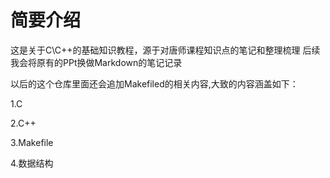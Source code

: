 # 简要介绍
这是关于C\C++的基础知识教程，源于对唐师课程知识点的笔记和整理梳理
后续我会将原有的PPt换做Markdown的笔记记录

以后的这个仓库里面还会追加Makefiled的相关内容,大致的内容涵盖如下：

1.C

2.C++

3.Makefile

4.数据结构
